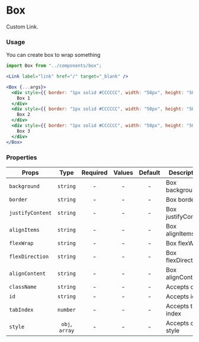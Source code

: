 # Box

Custom Link.

### Usage

You can create box to wrap something

```js
import Box from "../components/box";
```

```jsx
<Link label="link" href="/" target="_blank" />
```

```jsx
<Box {...args}>
  <div style={{ border: "1px solid #CCCCCC", width: "50px", height: "50px" }}>
    Box 1
  </div>
  <div style={{ border: "1px solid #CCCCCC", width: "50px", height: "50px" }}>
    Box 2
  </div>
  <div style={{ border: "1px solid #CCCCCC", width: "50px", height: "50px" }}>
    Box 3
  </div>
</Box>
```

### Properties

| Props            |      Type      | Required | Values | Default | Description        |
| ---------------- | :------------: | :------: | :----: | :-----: | ------------------ |
| `background`     |    `string`    |    -     |   -    |    -    | Box background     |
| `border`         |    `string`    |    -     |   -    |    -    | Box border         |
| `justifyContent` |    `string`    |    -     |   -    |    -    | Box justifyContent |
| `alignItems`     |    `string`    |    -     |   -    |    -    | Box alignItems     |
| `flexWrap`       |    `string`    |    -     |   -    |    -    | Box flexWrap       |
| `flexDirection`  |    `string`    |    -     |   -    |    -    | Box flexDirection  |
| `alignContent`   |    `string`    |    -     |   -    |    -    | Box alignContent   |
| `className`      |    `string`    |    -     |   -    |    -    | Accepts class      |
| `id`             |    `string`    |    -     |   -    |    -    | Accepts id         |
| `tabIndex`       |    `number`    |    -     |   -    |    -    | Accepts tab index  |
| `style`          | `obj`, `array` |    -     |   -    |    -    | Accepts css style  |
